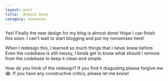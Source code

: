```yaml
---
layout: post
title:  Almost Done
category: nonsense
---
```


Yes! Finally the new design for my blog is almost done! Hope I can finish this soon. I can't wait to start blogging and put my nonsenses here!


When I redesign this, I learned so much things that I never knew before. Even the codebase is still messy, I kinda get to know what should I remove from the codebase to keep it clean and simple.

How do you think of the redesign? If you find it disgusting please forgive me 😂. If you have any constructive critics, please let me know!
